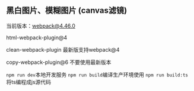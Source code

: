 ## 黑白图片、模糊图片 (canvas滤镜)

当前版本：webpack@4.46.0

html-webpack-plugin@4

clean-webpack-plugin 最新版支持webpack@4

copy-webpack-plugin@6 不要使用最新版本

`npm run dev`本地开发服务
`npm run build`编译生产环境使用
`npm run build:ts`将ts编程成js源代码